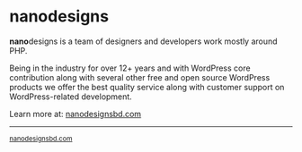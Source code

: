 # **nano**designs

**nano**designs is a team of designers and developers work mostly around PHP.

Being in the industry for over 12+ years and with WordPress core contribution along with several other free and open source WordPress products we offer the best quality service along with customer support on WordPress-related development.

Learn more at: [nanodesignsbd.com](https://nanodesignsbd.com)

___
<sup>[nanodesignsbd.com](https://nanodesignsbd.com)</sup>